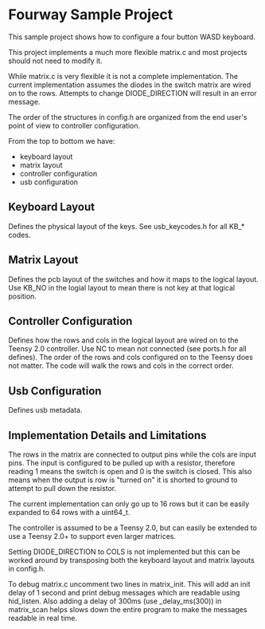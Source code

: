 Fourway Sample Project
======================

This sample project shows how to configure a four button WASD keyboard.

This project implements a much more flexible matrix.c and most projects should not need to modify it.

While matrix.c is very flexible it is not a complete implementation.  The current implementation assumes the diodes in the switch matrix are wired on to the rows.  Attempts to change DIODE_DIRECTION will result in an error message.

The order of the structures in config.h are organized from the end user's point of view to controller configuration.

From the top to bottom we have:

* keyboard layout
* matrix layout
* controller configuration
* usb configuration

Keyboard Layout
---------------
Defines the physical layout of the keys.  See usb_keycodes.h for all KB_* codes.

Matrix Layout
-------------
Defines the pcb layout of the switches and how it maps to the logical layout.  Use KB_NO in the logial layout to mean there is not key at that logical position.

Controller Configuration
------------------------
Defines how the rows and cols in the logical layout are wired on to the Teensy 2.0 controller.  Use NC to mean not connected (see ports.h for all defines). The order of the rows and cols configured on to the Teensy does not matter.  The code will walk the rows and cols in the correct order.

Usb Configuration
-----------------
Defines usb metadata.

Implementation Details and Limitations
--------------------------------------
The rows in the matrix are connected to output pins while the cols are input pins.  The input is configured to be pulled up with a resistor, therefore reading 1 means the switch is open and 0 is the switch is closed.  This also means when the output is row is "turned on" it is shorted to ground to attempt to pull down the resistor.

The current implementation can only go up to 16 rows but it can be easily expanded to 64 rows with a uint64_t.

The controller is assumed to be a Teensy 2.0, but can easily be extended to use a Teensy 2.0+ to support even larger matrices.

Setting DIODE_DIRECTION to COLS is not implemented but this can be worked around by transposing both the keyboard layout and matrix layouts in config.h.

To debug matrix.c uncomment two lines in matrix_init.  This will add an init delay of 1 second and print debug messages which are readable using hid_listen.  Also adding a delay of 300ms (use _delay_ms(300)) in matrix_scan helps slows down the entire program to make the messages readable in real time.
